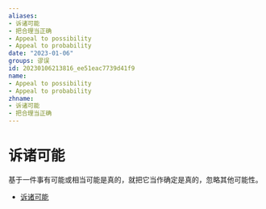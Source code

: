 ```yaml
---
aliases:
- 诉诸可能
- 把合理当正确
- Appeal to possibility
- Appeal to probability
date: "2023-01-06"
groups: 谬误
id: 20230106213816_ee51eac7739d41f9
name:
- Appeal to possibility
- Appeal to probability
zhname:
- 诉诸可能
- 把合理当正确
---
```


# 诉诸可能

基于一件事有可能或相当可能是真的，就把它当作确定是真的，忽略其他可能性。

* [诉诸可能](https://zh.wikipedia.org/wiki/%E8%A8%B4%E8%AB%B8%E5%8F%AF%E8%83%BD)
